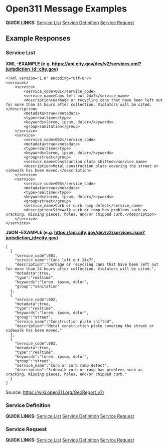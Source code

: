 # Open311 Message Examples

**QUICK LINKS:** [Service List](#Service-List) [Service Definition](#Service-Definition) [Service Request](#Service-Request)

## Example Responses

### Service List

**XML -EXAMPLE (e.g. https://api.city.gov/dev/v2/services.xml?jurisdiction_id=city.gov)**

```
<?xml version="1.0" encoding="utf-8"?>
<services>
    <service>
        <service_code>001</service_code>
        <service_name>Cans left out 24x7</service_name>
        <description>Garbage or recycling cans that have been left out for more than 24 hours after collection. Violators will be cited.</description>
        <metadata>true</metadata>
        <type>realtime</type>
        <keywords>lorem, ipsum, dolor</keywords>
        <group>sanitation</group>
    </service>
    <service>
        <service_code>002</service_code>
        <metadata>true</metadata>
        <type>realtime</type>
        <keywords>lorem, ipsum, dolor</keywords>
        <group>street</group>
        <service_name>Construction plate shifted</service_name>
        <description>Metal construction plate covering the street or sidewalk has been moved.</description>
    </service>
    <service>
        <service_code>003</service_code>
        <metadata>true</metadata>
        <type>realtime</type>
        <keywords>lorem, ipsum, dolor</keywords>
        <group>street</group>
        <service_name>Curb or curb ramp defect</service_name>
        <description>Sidewalk curb or ramp has problems such as cracking, missing pieces, holes, and/or chipped curb.</description>
    </service>
</services>
```

**JSON -EXAMPLE (e.g. https://api.city.gov/dev/v2/services.json?jurisdiction_id=city.gov)**

```
[
  {
    "service_code":001,
    "service_name":"Cans left out 24x7",
    "description":"Garbage or recycling cans that have been left out for more than 24 hours after collection. Violators will be cited.",
    "metadata":true,
    "type":"realtime",
    "keywords":"lorem, ipsum, dolor",
    "group":"sanitation"
  },
  {
    "service_code":002,
    "metadata":true,
    "type":"realtime",
    "keywords":"lorem, ipsum, dolor",
    "group":"street",
    "service_name":"Construction plate shifted",
    "description":"Metal construction plate covering the street or sidewalk has been moved."
  },
  {
    "service_code":003,
    "metadata":true,
    "type":"realtime",
    "keywords":"lorem, ipsum, dolor",
    "group":"street",
    "service_name":"Curb or curb ramp defect",
    "description":"Sidewalk curb or ramp has problems such as cracking, missing pieces, holes, and/or chipped curb."
  }
]
```

Source: https://wiki.open311.org/GeoReport_v2/ 

### Service Definition

**QUICK LINKS:** [Service List](#Service-List) [Service Definition](#Service-Definition) [Service Request](#Service-Request)

### Service Request

**QUICK LINKS:** [Service List](#Service-List) [Service Definition](#Service-Definition) [Service Request](#Service-Request)